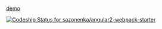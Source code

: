 [demo](https://sazonenka.github.io/angular2-webpack-starter)

[ ![Codeship Status for sazonenka/angular2-webpack-starter](https://app.codeship.com/projects/0b422320-d79a-0134-f965-4e471868a2e5/status?branch=master)](https://app.codeship.com/projects/203102)
